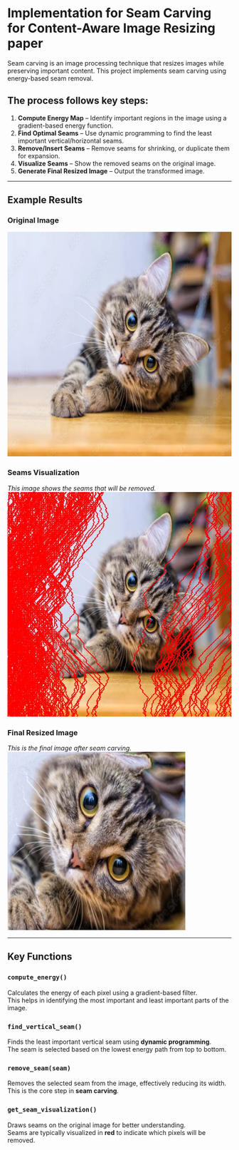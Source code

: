 # Implementation for Seam Carving for Content-Aware Image Resizing paper

Seam carving is an image processing technique that resizes images while preserving important content. This project implements seam carving using energy-based seam removal.

## The process follows key steps:

1. **Compute Energy Map** – Identify important regions in the image using a gradient-based energy function.
2. **Find Optimal Seams** – Use dynamic programming to find the least important vertical/horizontal seams.
3. **Remove/Insert Seams** – Remove seams for shrinking, or duplicate them for expansion.
4. **Visualize Seams** – Show the removed seams on the original image.
5. **Generate Final Resized Image** – Output the transformed image.

---

## Example Results

### **Original Image**
![Original](images/cat.png)

### **Seams Visualization**
_This image shows the seams that will be removed._
![Seams Visualization](images/seams_visual.jpg)

### **Final Resized Image**
_This is the final image after seam carving._
![Final Result](images/resized_result.jpg)

---

## Key Functions  

### `compute_energy()`
Calculates the energy of each pixel using a gradient-based filter.  
This helps in identifying the most important and least important parts of the image.

### `find_vertical_seam()`
Finds the least important vertical seam using **dynamic programming**.  
The seam is selected based on the lowest energy path from top to bottom.

### `remove_seam(seam)`
Removes the selected seam from the image, effectively reducing its width.  
This is the core step in **seam carving**.

### `get_seam_visualization()`
Draws seams on the original image for better understanding.  
Seams are typically visualized in **red** to indicate which pixels will be removed.

